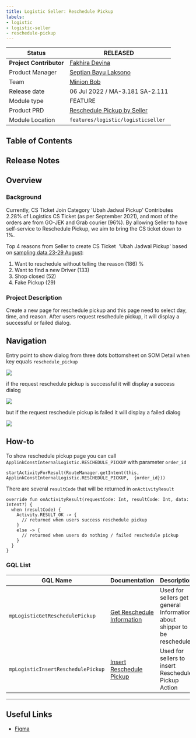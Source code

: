 ```yaml
---
title: Logistic Seller: Reschedule Pickup
labels:
- logistic
- logistic-seller
- reschedule-pickup
---
```



| **Status** |  <!--start status:GREEN-->RELEASED<!--end status-->  |
| --- | --- |
| **Project Contributor** | [Fakhira Devina](https://tokopedia.atlassian.net/wiki/people/61077e53b704b40068e80a8e?ref=confluence)  |
| Product Manager | [Septian Bayu Laksono](https://tokopedia.atlassian.net/wiki/people/5df8541fa0602c0cabdce844?ref=confluence)  |
| Team |  [Minion Bob](https://tokopedia.atlassian.net/people/team/2373d8a6-1afc-4f2a-aa7a-63855c273051)  |
| Release date | 06 Jul 2022 / <!--start status:GREY-->MA-3.181<!--end status--> <!--start status:GREY-->SA-2.111<!--end status--> |
| Module type | <!--start status:YELLOW-->FEATURE<!--end status--> |
| Product PRD | [Reschedule Pickup by Seller](https://tokopedia.atlassian.net/wiki/spaces/LG/pages/1746064426/Reschedule+Pickup+by+Seller)  |
| Module Location | `features/logistic/logisticseller` |

## Table of Contents

<!--toc-->

## Release Notes

<!--start expand:06 July 2022 (MA-3.181/SA-2.111)-->

<!--end expand-->

## Overview

### Background

Currently, CS Ticket Join Category 'Ubah Jadwal Pickup' Contributes 2.28% of Logistics CS Ticket (as per September 2021), and most of the orders are from GO-JEK and Grab courier (96%). By allowing Seller to have self-service to Reschedule Pickup, we aim to bring the CS ticket down to 1%.

Top 4 reasons from Seller to create CS Ticket  'Ubah Jadwal Pickup' based on [sampling data 23-29 August](https://docs.google.com/spreadsheets/d/1nbk-W71LYWanN4BgQtG7iPJJrpL78yyuB6arikUn_XY/edit#gid=1971677337):

1. Want to reschedule without telling the reason (186) %
2. Want to find a new Driver (133)
3. Shop closed (52)
4. Fake Pickup (29)

### Project Description

Create a new page for reschedule pickup and this page need to select day, time, and reason. After users request reschedule pickup, it will display a successful or failed dialog.

## Navigation

Entry point to show dialog from three dots bottomsheet on SOM Detail when key equals `reschedule_pickup`

![](../res/reschedulepickup/Screen%20Shot%202022-12-09%20at%2013.32.05.png)

  
if the request reschedule pickup is successful it will display a success dialog

![](../res/reschedulepickup/Screen%20Shot%202022-12-09%20at%2016.27.11.png)

  
but if the request reschedule pickup is failed it will display a failed dialog

![](../res/reschedulepickup/Screen%20Shot%202022-12-09%20at%2016.29.06.png)

## How-to

To show reschedule pickup page you can call `ApplinkConstInternalLogistic.RESCHEDULE_PICKUP` with parameter `order_id`



```
startActivityForResult(RouteManager.getIntent(this, ApplinkConstInternalLogistic.RESCHEDULE_PICKUP,  {order_id}))
```

  
There are several `resultCode` that will be returned in `onActivityResult`



```
override fun onActivityResult(requestCode: Int, resultCode: Int, data: Intent?) {
  when (resultCode) {
    Activity.RESULT_OK -> {
      // returned when users success reschedule pickup
    }
    else -> {
      // returned when users do nothing / failed reschedule pickup
    }
  }
}
```

### GQL List



| **GQL Name** | **Documentation** | **Description** |
| --- | --- | --- |
| `mpLogisticGetReschedulePickup` | [Get Reschedule Information](https://tokopedia.atlassian.net/wiki/spaces/LG/pages/1848738815/Get+Reschedule+Information)  | Used for sellers get general Information about shipper to be reschedule |
| `mpLogisticInsertReschedulePickup` | [Insert Reschedule Pickup](https://tokopedia.atlassian.net/wiki/spaces/LG/pages/1854605213/Insert+Reschedule+Pickup)  | Used for sellers to insert Reschedule Pickup Action |



---

## Useful Links

- [Figma](https://www.figma.com/file/xXD6gf57nB9mDN8Lu0dj29/%5BUI%2FUX-M%2FD%5D-Re-Schedule-Pickup?node-id=474%3A118693&t=HLGU6hG4bQHx3sRn-0)